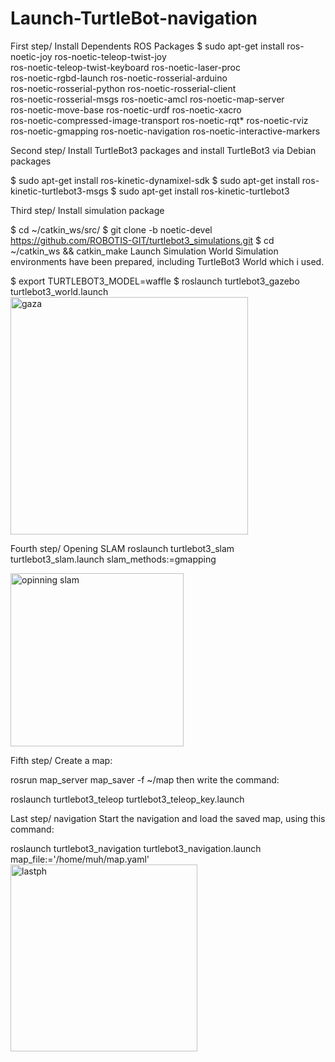 # Launch-TurtleBot-navigation

First step/ Install Dependents ROS Packages
$ sudo apt-get install ros-noetic-joy ros-noetic-teleop-twist-joy \
  ros-noetic-teleop-twist-keyboard ros-noetic-laser-proc \
  ros-noetic-rgbd-launch ros-noetic-rosserial-arduino \
  ros-noetic-rosserial-python ros-noetic-rosserial-client \
  ros-noetic-rosserial-msgs ros-noetic-amcl ros-noetic-map-server \
  ros-noetic-move-base ros-noetic-urdf ros-noetic-xacro \
  ros-noetic-compressed-image-transport ros-noetic-rqt* ros-noetic-rviz \
  ros-noetic-gmapping ros-noetic-navigation ros-noetic-interactive-markers

Second step/ Install TurtleBot3 packages and
install TurtleBot3 via Debian packages

$ sudo apt-get install ros-kinetic-dynamixel-sdk
$ sudo apt-get install ros-kinetic-turtlebot3-msgs
$ sudo apt-get install ros-kinetic-turtlebot3

Third step/ Install simulation package

$ cd ~/catkin_ws/src/
$ git clone -b noetic-devel https://github.com/ROBOTIS-GIT/turtlebot3_simulations.git
$ cd ~/catkin_ws && catkin_make
Launch Simulation World
Simulation environments have been prepared, including TurtleBot3 World which i used.

$ export TURTLEBOT3_MODEL=waffle
$ roslaunch turtlebot3_gazebo turtlebot3_world.launch
<img width="380" alt="gaza" src="https://github.com/user-attachments/assets/14124655-382a-45a2-966c-7c67ff64ebe8"> 

Fourth step/ Opening SLAM
roslaunch turtlebot3_slam turtlebot3_slam.launch slam_methods:=gmapping

<img width="277" alt="opinning slam" src="https://github.com/user-attachments/assets/46ee78e4-40a4-402f-aaec-3edbea7b66c3">

Fifth step/ Create a map:

rosrun map_server map_saver -f ~/map
then write the command:

roslaunch turtlebot3_teleop turtlebot3_teleop_key.launch

Last step/ navigation
Start the navigation and load the saved map, using this command:

roslaunch turtlebot3_navigation turtlebot3_navigation.launch map_file:='/home/muh/map.yaml'
<img width="299" alt="lastph" src="https://github.com/user-attachments/assets/06fa7d79-4b01-4d4b-8574-a5a908a31a06">

